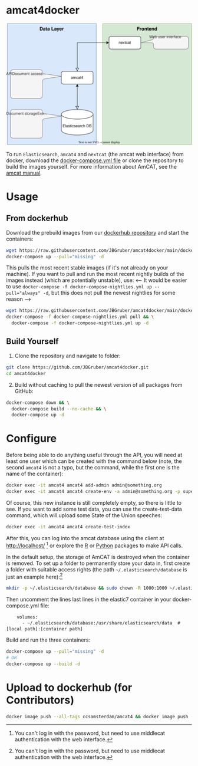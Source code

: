 
# amcat4docker

![flow](amcat-flow-docker.drawio.svg)

To run `Elasticsearch`, `amcat4` and `nextcat` (the amcat web interface) from docker, download the [docker-compose.yml file](https://raw.githubusercontent.com/JBGruber/amcat4docker/main/docker-compose.yml) or clone the repository to build the images yourself.
For more information about AmCAT, see the [amcat manual](https://amcat-book.netlify.app/).

# Usage
## From dockerhub

Download the prebuild images from our [dockerhub repository](https://hub.docker.com/u/ccsamsterdam) and start the containers:

``` bash
wget https://raw.githubusercontent.com/JBGruber/amcat4docker/main/docker-compose.yml
docker-compose up --pull="missing" -d
```

This pulls the most recent stable images (if it's not already on your machine).
If you want to pull and run the most recent nightly builds of the images instead (which are potentially unstable), use:
<-- It would be easier to use `docker-compose -f docker-compose-nightlies.yml up --pull="always" -d`, but this does not pull the newest nightlies for some reason -->

``` bash
wget https://raw.githubusercontent.com/JBGruber/amcat4docker/main/docker-compose-nightlies.yml
docker-compose -f docker-compose-nightlies.yml pull && \
  docker-compose -f docker-compose-nightlies.yml up -d
```

## Build Yourself

1. Clone the repository and navigate to folder:

``` bash
git clone https://github.com/JBGruber/amcat4docker.git
cd amcat4docker
```

2. Build without caching to pull the newest version of all packages from GitHub:

``` bash
docker-compose down && \
  docker-compose build --no-cache && \
  docker-compose up -d
```

# Configure

Before being able to do anything useful through the API, you will need at least one user which can be created with the command below (note, the second `amcat4` is not a typo, but the command, while the first one is the name of the container):

``` bash
docker exec -it amcat4 amcat4 add-admin admin@something.org
docker exec -it amcat4 amcat4 create-env -a admin@something.org -p supergeheim
```

Of course, this new instance is still completely empty, so there is little to see. If you want to add some test data, you can use the create-test-data command, which will upload some State of the Union speeches:

``` bash
docker exec -it amcat4 amcat4 create-test-index
```

After this, you can log into the amcat database using the client at <http://localhost/> [^1] or explore the [R](https://github.com/ccs-amsterdam/amcat4r) or [Python](https://github.com/ccs-amsterdam/amcat4apiclient) packages to make API calls.

In the default setup, the storage of AmCAT is destroyed when the container is removed.
To set up a folder to permanently store your data in, first create a folder with suitable access rights (the path `~/.elasticsearch/database` is just an example here):[^1]

``` bash
mkdir -p ~/.elasticsearch/database && sudo chown -R 1000:1000 ~/.elasticsearch/database
```

Then uncomment the lines last lines in the elastic7 container in your docker-compose.yml file:

```
    volumes: 
      - ~/.elasticsearch/database:/usr/share/elasticsearch/data  # [local path]:[container path]
```

Build and run the three containers:

``` bash
docker-compose up --pull="missing" -d
# OR
docker-compose up --build -d
```

# Upload to dockerhub (for Contributors)

``` bash
docker image push --all-tags ccsamsterdam/amcat4 && docker image push --all-tags ccsamsterdam/amcat4client
```


[^1]: You can't log in with the password, but need to use middlecat authentication with the web interface.
